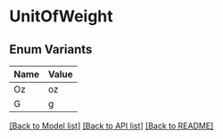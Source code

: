 # UnitOfWeight

## Enum Variants

| Name | Value |
|---- | -----|
| Oz | oz |
| G | g |


[[Back to Model list]](../README.md#documentation-for-models) [[Back to API list]](../README.md#documentation-for-api-endpoints) [[Back to README]](../README.md)


